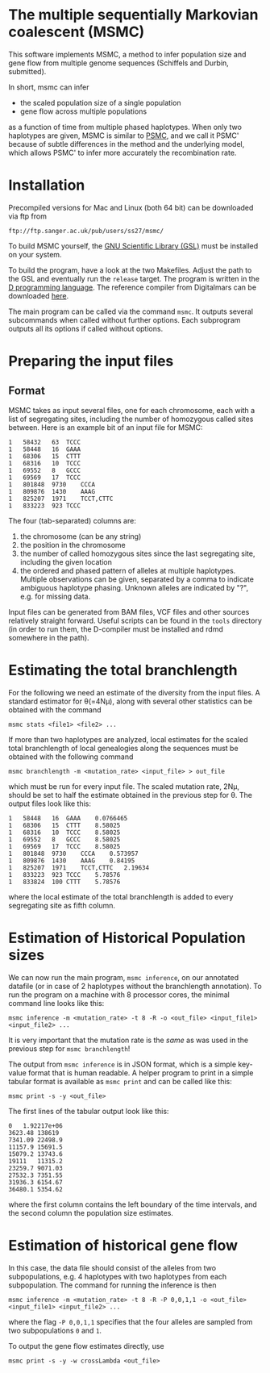 # The multiple sequentially Markovian coalescent (MSMC)

This software implements MSMC, a method to infer population size and gene flow from multiple genome sequences (Schiffels and Durbin, submitted).

In short, msmc can infer

* the scaled population size of a single population
* gene flow across multiple populations

as a function of time from multiple phased haplotypes. When only two haplotypes are given, MSMC is similar to [PSMC](http://github.com/lh3/psmc), and we call it PSMC' because of subtle differences in the method and the underlying model, which allows PSMC' to infer more accurately the recombination rate.

# Installation

Precompiled versions for Mac and Linux (both 64 bit) can be downloaded via ftp from

    ftp://ftp.sanger.ac.uk/pub/users/ss27/msmc/

To build MSMC yourself, the [GNU Scientific Library (GSL)](http://www.gnu.org/software/gsl/) must be installed on your system.

To build the program, have a look at the two Makefiles. Adjust the path to the GSL and eventually run the `release` target. The program is written in the [D programming language](http://dlang.org). The reference compiler from Digitalmars can be downloaded [here](http://dlang.org/download.html).

The main program can be called via the command `msmc`. It outputs several subcommands when called without further options. Each subprogram outputs all its options if called without options.

# Preparing the input files

## Format

MSMC takes as input several files, one for each chromosome, each with a list of segregating sites, including the number of homozygous called sites between. Here is an example bit of an input file for MSMC:

    1   58432	63	TCCC
    1   58448	16	GAAA
    1	68306	15	CTTT
    1	68316	10	TCCC
    1	69552	8	GCCC
    1	69569	17	TCCC
    1	801848	9730	CCCA
    1	809876	1430	AAAG
    1	825207	1971	TCCT,CTTC
    1	833223	923	TCCC

The four (tab-separated) columns are:

1. the chromosome (can be any string)
2. the position in the chromosome
3. the number of called homozygous sites since the last segregating site, including the given location
4. the ordered and phased pattern of alleles at multiple haplotypes. Multiple observations can be given, separated by a comma to indicate ambiguous haplotype phasing. Unknown alleles are indicated by "?", e.g. for missing data.

Input files can be generated from BAM files, VCF files and other sources relatively straight forward. Useful scripts can be found in the `tools` directory (in order to run them, the D-compiler must be installed and rdmd somewhere in the path). 

# Estimating the total branchlength

For the following we need an estimate of the diversity from the input files. A standard estimator for θ(=4Nµ), along with several other statistics can be obtained with the command

    msmc stats <file1> <file2> ...

If more than two haplotypes are analyzed, local estimates for the scaled total branchlength of local genealogies along the sequences must be obtained with the following command

    msmc branchlength -m <mutation_rate> <input_file> > out_file

which must be run for every input file. The scaled mutation rate, 2Nµ, should be set to half the estimate obtained in the previous step for θ. The output files look like this:

    1   58448	16	GAAA	0.0766465
    1	68306	15	CTTT	8.58025
    1	68316	10	TCCC	8.58025
    1	69552	8	GCCC	8.58025
    1	69569	17	TCCC	8.58025
    1	801848	9730	CCCA	0.573957
    1	809876	1430	AAAG	0.84195
    1	825207	1971	TCCT,CTTC	2.19634
    1	833223	923	TCCC	5.78576
    1	833824	100	CTTT	5.78576

where the local estimate of the total branchlength is added to every segregating site as fifth column.

# Estimation of Historical Population sizes

We can now run the main program, `msmc inference`, on our annotated datafile (or in case of 2 haplotypes without the branchlength annotation). To run the program on a machine with 8 processor cores, the minimal command line looks like this:

    msmc inference -m <mutation_rate> -t 8 -R -o <out_file> <input_file1> <input_file2> ...

It is very important that the mutation rate is the _same_ as was used in the previous step for `msmc branchlength`!

The output from `msmc inference` is in JSON format, which is a simple key-value format that is human readable. A helper program to print in a simple tabular format is available as `msmc print` and can be called like this:

    msmc print -s -y <out_file>

The first lines of the tabular output look like this:

    0	1.92217e+06
    3623.48	138619
    7341.09	22498.9
    11157.9	15691.5
    15079.2	13743.6
    19111	11315.2
    23259.7	9071.03
    27532.3	7351.55
    31936.3	6154.67
    36480.1	5354.62

where the first column contains the left boundary of the time intervals, and the second column the population size estimates.

# Estimation of historical gene flow

In this case, the data file should consist of the alleles from two subpopulations, e.g. 4 haplotypes with two haplotypes from each subpopulation. The command for running the inference is then

    msmc inference -m <mutation_rate> -t 8 -R -P 0,0,1,1 -o <out_file> <input_file1> <input_file2> ...

where the flag `-P 0,0,1,1` specifies that the four alleles are sampled from two subpopulations `0` and `1`.

To output the gene flow estimates directly, use

    msmc print -s -y -w crossLambda <out_file>

